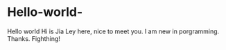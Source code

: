 # Hello-world-
Hello world
Hi is Jia Ley here, nice to meet you. I am new in porgramming. Thanks.
Fighthing!
